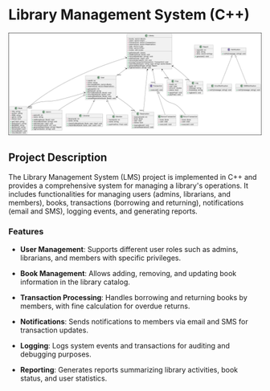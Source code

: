 # Library Management System (C++)

![Library Management System Diagram](assets/lms-diagram.png)

## Project Description

The Library Management System (LMS) project is implemented in C++ and provides a comprehensive system for managing a library's operations. It includes functionalities for managing users (admins, librarians, and members), books, transactions (borrowing and returning), notifications (email and SMS), logging events, and generating reports.

### Features

- **User Management**: Supports different user roles such as admins, librarians, and members with specific privileges.
  
- **Book Management**: Allows adding, removing, and updating book information in the library catalog.

- **Transaction Processing**: Handles borrowing and returning books by members, with fine calculation for overdue returns.

- **Notifications**: Sends notifications to members via email and SMS for transaction updates.

- **Logging**: Logs system events and transactions for auditing and debugging purposes.

- **Reporting**: Generates reports summarizing library activities, book status, and user statistics.


